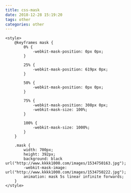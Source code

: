 ```yaml
---
title: css-mask
date: 2018-12-28 15:19:20
tags: other
categories: other
---
```

<!doctype html>
<html lang="en">

<head>
    <meta charset="UTF-8">

    <style>
        @keyframes mask {
            0% {
                -webkit-mask-position: 0px 0px;
            }

            25% {
                -webkit-mask-position: 619px 0px;
            }

            50% {
                -webkit-mask-position: 0px 0px;
            }

            75% {
                -webkit-mask-position: 308px 0px;
                -webkit-mask-size: 100%;
            }

            100% {
                -webkit-mask-size: 1000%;
            }
        }

        .mask {
            width: 700px;
            height: 392px;
            background: black url("http://www.kkkk1000.com/images/1534750163.jpg");
            -webkit-mask-image: url("http://www.kkkk1000.com/images/1534750222.jpg");
            animation: mask 5s linear infinite forwards;
        }
    </style>
</head>

<body>
    <div class="mask"> </div>
</body>

</html>